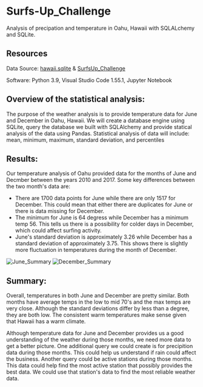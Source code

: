 # Surfs-Up_Challenge
Analysis of precipation and temperature in Oahu, Hawaii with SQLALchemy and SQLite.

## Resources
Data Source: [hawaii.sqlite](https://github.com/monsecc01/Surfs-Up_Challenge/blob/a78995357a4d9b76175d77a9329e9d68d0d8250e/hawaii.sqlite)
& [SurfsUp_Challenge](https://github.com/monsecc01/Surfs-Up_Challenge/blob/a78995357a4d9b76175d77a9329e9d68d0d8250e/SurfsUp_Challenge.ipynb)

Software: Python 3.9, Visual Studio Code 1.55.1, Jupyter Notebook

## Overview of the statistical analysis:

The purpose of the weather analysis is to provide temperature data for June and December in Oahu, Hawaii. We will create a database engine using SQLite, query the database we built with SQLAlchemy and provide statical analysis of the data using Pandas. Statistical analysis of data will include: mean, minimum, maximum, standard deviation, and percentiles

## Results:

Our temperature analysis of Oahu provided data for the months of June and Decmber between the years 2010 and 2017. Some key differences between the two month's data are:
* There are 1700 data points for June while there are only 1517 for December. This could mean that either there are duplicates for June or there is data missing for December. 
* The minimum for June is 64 degress while December has a minimum temp 56. This tells us there is a possibility for colder days in December, which could affect surfing activity.
* June's standard deviation is approximately 3.26 while December has a standard deviation of approximately 3.75. This shows there is slightly more fluctuation in temperatures during the month of December. 

![June_Summary](https://user-images.githubusercontent.com/81447450/119284459-5f9e4b80-bc05-11eb-8322-246e460e9969.png)
![December_Summary](https://user-images.githubusercontent.com/81447450/119284464-61680f00-bc05-11eb-8d92-9cece6237cad.png)


## Summary:

Overall, temperatures in both June and December are pretty similar. Both months have average temps in the low to mid 70's and the max temps are very close. Although the standard deviations differ by less than a degree, they are both low. The consistent warm temperatures make sense given that Hawaii has a warm climate. 

Although temperature data for June and December provides us a good understanding of the weather during those months, we need more data to get a better picture. One additional query we could create is for precipition data during those months. This could help us understand if rain could affect the business. Another query could be active stations during those months. This data could help find the most active station that possibly provides the best data. We could use that station's data to find the most reliable weather data. 



